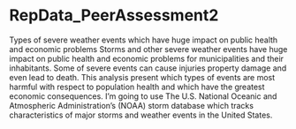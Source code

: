 # RepData_PeerAssessment2
Types of severe weather events which have huge impact on public health and economic problems
Storms and other severe weather events have huge impact on public health and economic problems for municipalities and their inhabitants. Some of severe events can cause injuries property damage and even lead to death. This analysis present which types of events are most harmful with respect to population health and which have the greatest economic consequences. I’m going to use The U.S. National Oceanic and Atmospheric Administration’s (NOAA) storm database which tracks characteristics of major storms and weather events in the United States.
